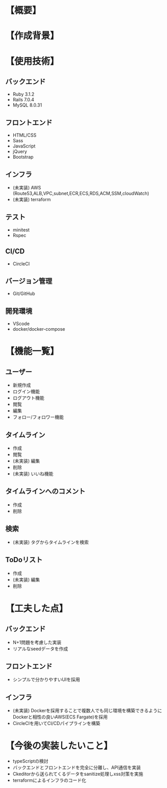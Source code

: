 # 【概要】

# 【作成背景】

# 【使用技術】
## バックエンド
- Ruby 3.1.2
- Rails 7.0.4
- MySQL 8.0.31

## フロントエンド
- HTML/CSS
- Sass
- JavaScript
- jQuery
- Bootstrap

## インフラ
- (未実装) AWS (Route53,ALB,VPC,subnet,ECR,ECS,RDS,ACM,SSM,cloudWatch)
- (未実装) terraform

## テスト
- minitest
- Rspec

## CI/CD
- CircleCI

## バージョン管理
- Git/GitHub

## 開発環境
- VScode
- docker/docker-compose


# 【機能一覧】
## ユーザー
- 新規作成
- ログイン機能
- ログアウト機能
- 閲覧
- 編集
- フォロー/フォロワー機能

## タイムライン
- 作成
- 閲覧
- (未実装) 編集
- 削除
- (未実装) いいね機能

## タイムラインへのコメント
- 作成
- 削除

## 検索
- (未実装) タグからタイムラインを検索

## ToDoリスト
- 作成
- (未実装) 編集
- 削除


# 【工夫した点】
## バックエンド
- N+1問題を考慮した実装
- リアルなseedデータを作成

## フロントエンド
- シンプルで分かりやすいUIを採用

## インフラ
- (未実装) Dockerを採用することで複数人でも同じ環境を構築できるようにDockerと相性の良いAWS(ECS Fargate)を採用
- CircleCIを用いてCI/CDパイプラインを構築

# 【今後の実装したいこと】
- typeScriptの検討
- バックエンドとフロントエンドを完全に分離し、API通信を実装
- Ckeditorから送られてくるデータをsanitize処理しxss対策を実施
- terraformによるインフラのコード化